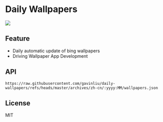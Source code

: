 # Daily Wallpapers
  
![](https://www.bing.com/th?id=OHR.BigBendChisos_ZH-CN3794880768_UHD.jpg)

## Feature

- Daily automatic update of bing wallpapers
- Driving Wallpaper App Development

## API

```
https://raw.githubusercontent.com/gavinliu/daily-wallpapers/refs/heads/master/archives/zh-cn/:yyyy:MM/wallpapers.json
```

## License

MIT
  